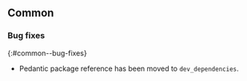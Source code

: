 ## Common

### Bug fixes
{:#common--bug-fixes}
 
* Pedantic package reference has been moved to `dev_dependencies`.